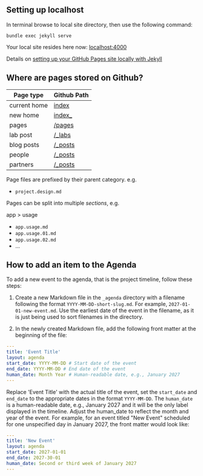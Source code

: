 ## Setting up localhost

In terminal browse to local site directory, then use the following command:

`bundle exec jekyll serve`

Your local site resides here now: [localhost:4000](http://localhost:4000/)

Details on [setting up your GitHub Pages site locally with Jekyll](https://help.github.com/articles/setting-up-your-github-pages-site-locally-with-jekyll/)

## Where are pages stored on Github?

| Page type    | Github Path                                                                       |
| ------------ | --------------------------------------------------------------------------------- |
| current home | [index](https://github.com/impresso/impresso.github.io/blob/master/index.html)    |
| new home     | [index\_](https://github.com/impresso/impresso.github.io/blob/master/index_.html) |
| pages        | [/pages](https://github.com/impresso/impresso.github.io/tree/master/pages)        |
| lab post     | [/\_labs](https://github.com/impresso/impresso.github.io/tree/master/_labs)       |
| blog posts   | [/\_posts](https://github.com/impresso/impresso.github.io/tree/master/_posts)     |
| people       | [/\_posts](https://github.com/impresso/impresso.github.io/tree/master/_people)    |
| partners     | [/\_posts](https://github.com/impresso/impresso.github.io/tree/master/_partners)  |

Page files are prefixed by their parent category. e.g.

- `project.design.md`

Pages can be split into multiple _sections_, e.g.

app > usage

- `app.usage.md`
- `app.usage.01.md`
- `app.usage.02.md`
- ...

## How to add an item to the Agenda

To add a new event to the agenda, that is the project timeline, follow these steps:

1. Create a new Markdown file in the `_agenda` directory with a filename following the format `YYYY-MM-DD-short-slug.md`. For example, `2027-01-01-new-event.md`. Use the earliest date of the event in the filename, as it is just being used to sort filenames in the directory.

2. In the newly created Markdown file, add the following front matter at the beginning of the file:

```yaml
---
title: 'Event Title'
layout: agenda
start_date: YYYY-MM-DD # Start date of the event
end_date: YYYY-MM-DD # End date of the event
human_date: Month Year # Human-readable date, e.g., January 2027
---
```

Replace 'Event Title' with the actual title of the event, set the `start_date` and `end_date` to the appropriate dates in the format `YYYY-MM-DD`. The `human_date` is a human-readable date, e.g., January 2027 and it will be the only label displayed in the timeline.
Adjust the human_date to reflect the month and year of the event.
For example, for an event titled "New Event" scheduled for one unspecified day in January 2027, the front matter would look like:

```yaml
---
title: 'New Event'
layout: agenda
start_date: 2027-01-01
end_date: 2027-30-01
human_date: Second or third week of January 2027
---
```
